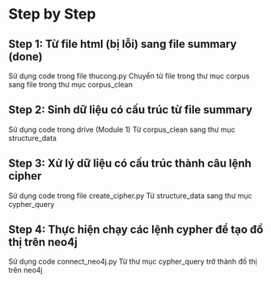 # Step by Step

## Step 1: Từ file html (bị lỗi) sang file summary (done)
Sử dụng code trong file thucong.py 
Chuyển từ file trong thư mục corpus sang file trong thư mục corpus_clean

## Step 2: Sinh dữ liệu có cấu trúc từ file summary
Sử dụng code trong drive (Module 1)
Từ corpus_clean sang thư mục structure_data

## Step 3: Xử lý dữ liệu có cấu trúc thành câu lệnh cipher
Sử dụng code trong file create_cipher.py
Từ structure_data sang thư mục cypher_query

## Step 4: Thực hiện chạy các lệnh cypher để tạo đồ thị trên neo4j
Sử dụng code connect_neo4j.py
Từ thư mục cypher_query trở thành đồ thị trên neo4j
